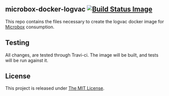 ## microbox-docker-logvac [![Build Status Image](https://github.com/mu-box/microbox-docker-logvac/actions/workflows/ci.yaml/badge.svg)](https://github.com/mu-box/microbox-docker-logvac/actions)

This repo contains the files necessary to create the logvac docker image for [Microbox](http://microbox.cloud) consumption.

## Testing

All changes, are tested through Travi-ci. The image will be built, and tests will be run against it.

## License

This project is released under [The MIT License](http://opensource.org/licenses/MIT).
